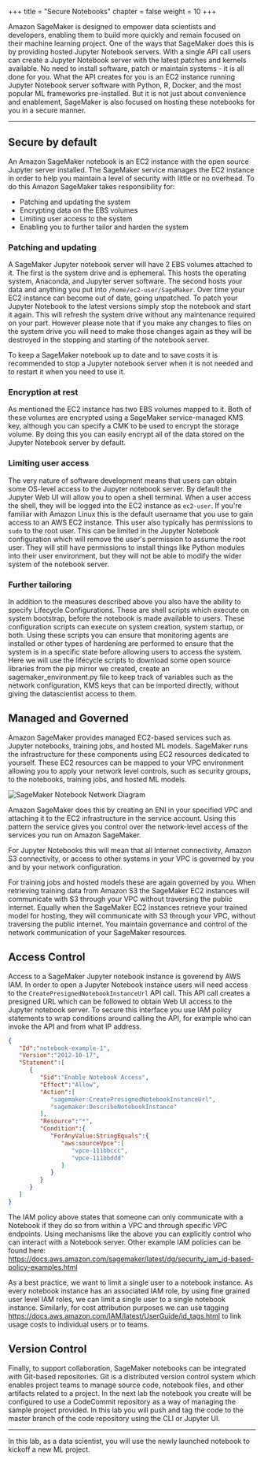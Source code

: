 +++
title = "Secure Notebooks"
chapter = false
weight = 10
+++

Amazon SageMaker is designed to empower data scientists and developers, enabling them to build more quickly and remain focused on their machine learning project.  One of the ways that SageMaker does this is by providing hosted Jupyter Notebook servers.  With a single API call users can create a Jupyter Notebook server with the latest patches and kernels available.  No need to install software, patch or maintain systems - it is all done for you.  What the API creates for you is an EC2 instance running Jupyter Notebook server software with Python, R, Docker, and the most popular ML frameworks pre-installed.  But it is not just about convenience and enablement, SageMaker is also focused on hosting these notebooks for you in a secure manner.  

---

## Secure by default

An Amazon SageMaker notebook is an EC2 instance with the open source Jupyter server installed.  The SageMaker service manages the EC2 instance in order to help you maintain a level of security with little or no overhead.  To do this Amazon SageMaker takes responsibility for:

 - Patching and updating the system
 - Encrypting data on the EBS volumes
 - Limiting user access to the system
 - Enabling you to further tailor and harden the system

### Patching and updating

A SageMaker Jupyter notebook server will have 2 EBS volumes attached to it.  The first is the system drive and is ephemeral.  This hosts the operating system, Anaconda, and Jupyter server software.  The second hosts your data and anything you put into `/home/ec2-user/SageMaker`.  Over time your EC2 instance can become out of date, going unpatched.  To patch your Jupyter Notebook to the latest versions simply stop the notebook and start it again.  This will refresh the system drive without any maintenance required on your part.  However please note that if you make any changes to files on the system drive you will need to make those changes again as they will be destroyed in the stopping and starting of the notebook server.

To keep a SageMaker notebook up to date and to save costs it is recommended to stop a Jupyter notebook server when it is not needed and to restart it when you need to use it.

### Encryption at rest

As mentioned the EC2 instance has two EBS volumes mapped to it.  Both of these volumes are encrypted using a SageMaker service-managed KMS key, although you can specify a CMK to be used to encrypt the storage volume.  By doing this you can easily encrypt all of the data stored on the Jupyter Notebook server by default.  

### Limiting user access

The very nature of software development means that users can obtain some OS-level access to the Jupyter notebook server.  By default the Jupyter Web UI will allow you to open a shell terminal.  When a user access the shell, they will be logged into the EC2 instance as `ec2-user`.  If you're familiar with Amazon Linux this is the default username that you use to gain access to an AWS EC2 instance.  This user also typically has permissions to `sudo` to the root user.  This can be limited in the Jupyter Notebook configuration which will remove the user's permission to assume the root user.  They will still have permissions to install things like Python modules into their user environment, but they will not be able to modify the wider system of the notebook server.

### Further tailoring

In addition to the measures described above you also have the ability to specify Lifecycle Configurations.  These are shell scripts which execute on system bootstrap, before the notebook is made available to users.  These configuration scripts can execute on system creation, system startup, or both.  Using these scripts you can ensure that monitoring agents are installed or other types of hardening are performed to ensure that the system is in a specific state before allowing users to access the system. Here we will use the lifecycle scripts to download some open source libraries from the pip mirror we created, create an sagemaker_environment.py file to keep track of variables such as the network configuration, KMS keys that can be imported directly, without giving the datascientist access to them.

## Managed and Governed

Amazon SageMaker provides managed EC2-based services such as Jupyter notebooks, training jobs, and hosted ML models.  SageMaker runs the infrastructure for these components using EC2 resources dedicated to yourself.  These EC2 resources can be mapped to your VPC environment allowing you to apply your network level controls, such as security groups, to the notebooks, training jobs, and hosted ML models.

![SageMaker Notebook Network Diagram](/images/notebook_network.png)

Amazon SageMaker does this by creating an ENI in your specified VPC and attaching it to the EC2 infrastructure in the service account.  Using this pattern the service gives you control over the network-level access of the services you run on Amazon SageMaker.  

For Jupyter Notebooks this will mean that all Internet connectivity, Amazon S3 connectivity, or access to other systems in your VPC is governed by you and by your network configuration. 

For training jobs and hosted models these are again governed by you.  When retrieving training data from Amazon S3 the SageMaker EC2 instances will communicate with S3 through your VPC without traversing the public internet.  Equally when the SageMaker EC2 instances retrieve your trained model for hosting, they will communicate with S3 through your VPC, without traversing the public internet.  You maintain governance and control of the network communication of your SageMaker resources.

## Access Control

Access to a SageMaker Jupyter notebook instance is goverend by AWS IAM.  In order to open a Jupyter Notebook instance users will need access to the `CreatePresignedNotebookInstanceUrl` API call.  This API call creates a presigned URL which can be followed to obtain Web UI access to the Jupyter notebook server.  To secure this interface you use IAM policy statements to wrap conditions around calling the API, for example who can invoke the API and from what IP address.  

```json
{
   "Id":"notebook-example-1",
   "Version":"2012-10-17",
   "Statement":[
      {
         "Sid":"Enable Notebook Access",
         "Effect":"Allow",
         "Action":[
            "sagemaker:CreatePresignedNotebookInstanceUrl",
            "sagemaker:DescribeNotebookInstance"
         ],
         "Resource":"*",
         "Condition":{
            "ForAnyValue:StringEquals":{
               "aws:sourceVpce":[
                  "vpce-111bbccc",
                  "vpce-111bbddd"
               ]
            }
         }
      }
   ]
}
```

The IAM policy above states that someone can only communicate with a Notebook if they do so from within a VPC and through specific VPC endpoints.  Using mechanisms like the above you can explicitly control who can interact with a Notebook server. Other example IAM policies can be found here: https://docs.aws.amazon.com/sagemaker/latest/dg/security_iam_id-based-policy-examples.html

As a best practice, we want to limit a single user to a notebook instance. As every notebook instance has an associated IAM role, by using fine grained user level IAM roles, we can limit a single user to a single notebook instance. Similarly, for cost attribution purposes we can use tagging https://docs.aws.amazon.com/IAM/latest/UserGuide/id_tags.html to link usage costs to individual users or to teams. 

## Version Control

Finally, to support collaboration, SageMaker notebooks can be integrated with Git-based repositories.  Git is a distributed version control system which enables project teams to manage source code, notebook files, and other artifacts related to a project.  In the next lab the notebook you create will be configured to use a CodeCommit repository as a way of managing the sample project provided.  In this lab you will push and tag the code to the master branch of the code repository using the CLI or Jupyter UI. 

---

In this lab, as a data scientist, you will use the newly launched notebook to kickoff a new ML project.
